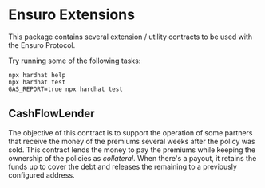 # Ensuro Extensions

This package contains several extension / utility contracts to be used with the Ensuro Protocol.

Try running some of the following tasks:

```shell
npx hardhat help
npx hardhat test
GAS_REPORT=true npx hardhat test
```

## CashFlowLender

The objective of this contract is to support the operation of some partners that receive the money of the premiums several weeks after the policy was sold. This contract lends the money to pay the premiums while keeping the ownership of the policies as *collateral*. When there's a payout, it retains the funds up to cover the debt and releases the remaining to a previously configured address.
